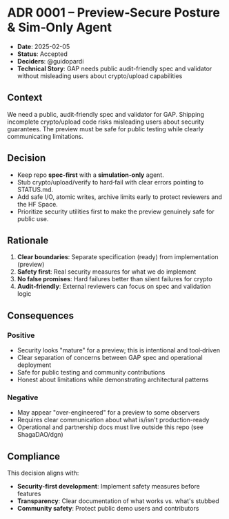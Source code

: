 # ADR 0001 – Preview‑Secure Posture & Sim‑Only Agent

- **Date**: 2025-02-05
- **Status**: Accepted
- **Deciders**: @guidopardi
- **Technical Story**: GAP needs public audit-friendly spec and validator without misleading users about crypto/upload capabilities

## Context

We need a public, audit‑friendly spec and validator for GAP. Shipping incomplete crypto/upload code risks misleading users about security guarantees. The preview must be safe for public testing while clearly communicating limitations.

## Decision

- Keep repo **spec‑first** with a **simulation‑only** agent.
- Stub crypto/upload/verify to hard‑fail with clear errors pointing to STATUS.md.
- Add safe I/O, atomic writes, archive limits early to protect reviewers and the HF Space.
- Prioritize security utilities first to make the preview genuinely safe for public use.

## Rationale

1. **Clear boundaries**: Separate specification (ready) from implementation (preview)
2. **Safety first**: Real security measures for what we do implement
3. **No false promises**: Hard failures better than silent failures for crypto
4. **Audit-friendly**: External reviewers can focus on spec and validation logic

## Consequences

### Positive
- Security looks "mature" for a preview; this is intentional and tool‑driven
- Clear separation of concerns between GAP spec and operational deployment
- Safe for public testing and community contributions
- Honest about limitations while demonstrating architectural patterns

### Negative
- May appear "over-engineered" for a preview to some observers
- Requires clear communication about what is/isn't production-ready
- Operational and partnership docs must live outside this repo (see ShagaDAO/dgn)

## Compliance

This decision aligns with:
- **Security-first development**: Implement safety measures before features
- **Transparency**: Clear documentation of what works vs. what's stubbed
- **Community safety**: Protect public demo users and contributors 
